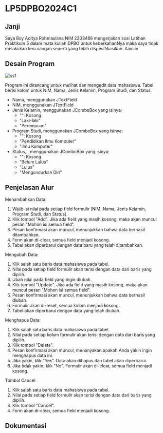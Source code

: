# LP5DPBO2024C1

## Janji
Saya Boy Aditya Rohmaulana NIM 2203488 mengerjakan
soal Latihan Praktikum 5 dalam mata kuliah DPBO
untuk keberkahanNya maka saya tidak melakukan kecurangan seperti yang telah dispesifikasikan. Aamiin.

## Desain Program
![ss1](https://github.com/boyaditya/LP5DPBO2024C1/assets/135103722/f2f4c987-d460-4bdd-860d-904cbd30c422)

Program ini dirancang untuk melihat dan mengedit data mahasiswa. Tabel berisi kolom untuk NIM, Nama, Jenis Kelamin, Program Studi, dan Status.
- Nama, menggunakan JTextField
- NIM, menggunakan JTextField
- Jenis Kelamin, menggunakan JComboBox yang isinya:
  - "": Kosong
  - "Laki-laki"
  - "Perempuan"
- Program Studi, menggunakan JComboBox yang isinya:
  - "": Kosong
  - "Pendidikan Ilmu Komputer"
  - "Ilmu Komputer"
- Status, , menggunakan JComboBox yang isinya:
  - "": Kosong
  - "Belum Lulus"
  - "Lulus"
  - "Mengundurkan Diri"
 
## Penjelasan Alur
Menambahkan Data:
1. Wajib isi nilai pada setiap field formulir (NIM, Nama, Jenis Kelamin, Program Studi, dan Status).
2. Klik tombol "Add". Jika ada field yang masih kosong, maka akan muncul pesan "Mohon isi semua field".
3. Pesan konfirmasi akan muncul, menunjukkan bahwa data berhasil ditambahkan.
4. Form akan di-clear, semua field menjadi kosong.
5. Tabel akan diperbarui dengan data baru yang telah ditambahkan.
     
Mengubah Data:
1. Klik salah satu baris data mahasiswa pada tabel.
2. Nilai pada setiap field formulir akan terisi dengan data dari baris yang dipilih.
3. Ubah nilai pada field yang ingin diubah.
4. Klik tombol "Update". Jika ada field yang masih kosong, maka akan muncul pesan "Mohon isi semua field".
5. Pesan konfirmasi akan muncul, menunjukkan bahwa data berhasil diubah.
6. Formulir akan di-reset, semua kolom menjadi kosong.
7. Tabel akan diperbarui dengan data yang telah diubah.
     
Menghapus Data:
1. Klik salah satu baris data mahasiswa pada tabel.
2. Nilai pada setiap kolom formulir akan terisi dengan data dari baris yang dipilih.
3. Klik tombol "Delete".
4. Pesan konfirmasi akan muncul, menanyakan apakah Anda yakin ingin menghapus data ini.
5. Jika yakin, klik "Yes". Data akan dihapus dan tabel akan diperbarui.
6. Jika tidak yakin, klik "No". Formulir akan di-clear, semua field menjadi kosong.
   
Tombol Cancel:
1. Klik salah satu baris data mahasiswa pada tabel.
2. Nilai pada setiap field formulir akan terisi dengan data dari baris yang dipilih.
3. Klik tombol "Cancel".
4. Form akan di-clear, semua field menjadi kosong.

## Dokumentasi
